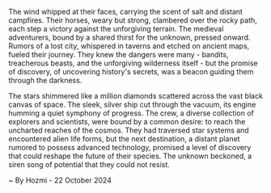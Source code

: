 
The wind whipped at their faces, carrying the scent of salt and distant campfires.  Their horses, weary but strong, clambered over the rocky path, each step a victory against the unforgiving terrain. The medieval adventurers, bound by a shared thirst for the unknown, pressed onward. Rumors of a lost city, whispered in taverns and etched on ancient maps, fueled their journey. They knew the dangers were many - bandits, treacherous beasts, and the unforgiving wilderness itself - but the promise of discovery, of uncovering history's secrets, was a beacon guiding them through the darkness. 

The stars shimmered like a million diamonds scattered across the vast black canvas of space.  The sleek, silver ship cut through the vacuum, its engine humming a quiet symphony of progress.  The crew, a diverse collection of explorers and scientists, were bound by a common desire: to reach the uncharted reaches of the cosmos.  They had traversed star systems and encountered alien life forms, but the next destination, a distant planet rumored to possess advanced technology, promised a level of discovery that could reshape the future of their species. The unknown beckoned, a siren song of potential that they could not resist. 

~ By Hozmi - 22 October 2024
